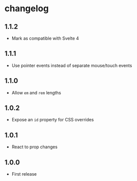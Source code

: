 # changelog

## 1.1.2

- Mark as compatible with Svelte 4

## 1.1.1

- Use pointer events instead of separate mouse/touch events

## 1.1.0

- Allow `em` and `rem` lengths

## 1.0.2

- Expose an `id` property for CSS overrides

## 1.0.1

- React to prop changes

## 1.0.0

- First release